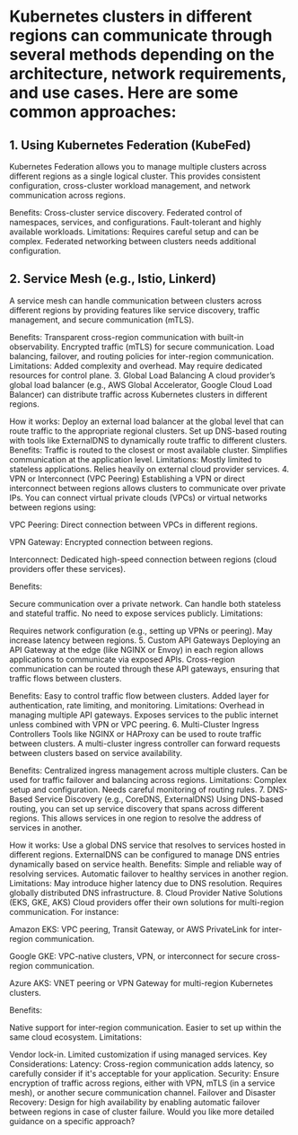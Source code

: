 # Kubernetes clusters in different regions can communicate through several methods depending on the architecture, network requirements, and use cases. Here are some common approaches:

## 1. Using Kubernetes Federation (KubeFed)
Kubernetes Federation allows you to manage multiple clusters across different regions as a single logical cluster. This provides consistent configuration, cross-cluster workload management, and network communication across regions.

Benefits:
Cross-cluster service discovery.
Federated control of namespaces, services, and configurations.
Fault-tolerant and highly available workloads.
Limitations:
Requires careful setup and can be complex.
Federated networking between clusters needs additional configuration.
## 2. Service Mesh (e.g., Istio, Linkerd)
A service mesh can handle communication between clusters across different regions by providing features like service discovery, traffic management, and secure communication (mTLS).

Benefits:
Transparent cross-region communication with built-in observability.
Encrypted traffic (mTLS) for secure communication.
Load balancing, failover, and routing policies for inter-region communication.
Limitations:
Added complexity and overhead.
May require dedicated resources for control plane.
3. Global Load Balancing
A cloud provider’s global load balancer (e.g., AWS Global Accelerator, Google Cloud Load Balancer) can distribute traffic across Kubernetes clusters in different regions.

How it works:
Deploy an external load balancer at the global level that can route traffic to the appropriate regional clusters.
Set up DNS-based routing with tools like ExternalDNS to dynamically route traffic to different clusters.
Benefits:
Traffic is routed to the closest or most available cluster.
Simplifies communication at the application level.
Limitations:
Mostly limited to stateless applications.
Relies heavily on external cloud provider services.
4. VPN or Interconnect (VPC Peering)
Establishing a VPN or direct interconnect between regions allows clusters to communicate over private IPs. You can connect virtual private clouds (VPCs) or virtual networks between regions using:

VPC Peering: Direct connection between VPCs in different regions.

VPN Gateway: Encrypted connection between regions.

Interconnect: Dedicated high-speed connection between regions (cloud providers offer these services).

Benefits:

Secure communication over a private network.
Can handle both stateless and stateful traffic.
No need to expose services publicly.
Limitations:

Requires network configuration (e.g., setting up VPNs or peering).
May increase latency between regions.
5. Custom API Gateways
Deploying an API Gateway at the edge (like NGINX or Envoy) in each region allows applications to communicate via exposed APIs. Cross-region communication can be routed through these API gateways, ensuring that traffic flows between clusters.

Benefits:
Easy to control traffic flow between clusters.
Added layer for authentication, rate limiting, and monitoring.
Limitations:
Overhead in managing multiple API gateways.
Exposes services to the public internet unless combined with VPN or VPC peering.
6. Multi-Cluster Ingress Controllers
Tools like NGINX or HAProxy can be used to route traffic between clusters. A multi-cluster ingress controller can forward requests between clusters based on service availability.

Benefits:
Centralized ingress management across multiple clusters.
Can be used for traffic failover and balancing across regions.
Limitations:
Complex setup and configuration.
Needs careful monitoring of routing rules.
7. DNS-Based Service Discovery (e.g., CoreDNS, ExternalDNS)
Using DNS-based routing, you can set up service discovery that spans across different regions. This allows services in one region to resolve the address of services in another.

How it works:
Use a global DNS service that resolves to services hosted in different regions.
ExternalDNS can be configured to manage DNS entries dynamically based on service health.
Benefits:
Simple and reliable way of resolving services.
Automatic failover to healthy services in another region.
Limitations:
May introduce higher latency due to DNS resolution.
Requires globally distributed DNS infrastructure.
8. Cloud Provider Native Solutions (EKS, GKE, AKS)
Cloud providers offer their own solutions for multi-region communication. For instance:

Amazon EKS: VPC peering, Transit Gateway, or AWS PrivateLink for inter-region communication.

Google GKE: VPC-native clusters, VPN, or interconnect for secure cross-region communication.

Azure AKS: VNET peering or VPN Gateway for multi-region Kubernetes clusters.

Benefits:

Native support for inter-region communication.
Easier to set up within the same cloud ecosystem.
Limitations:

Vendor lock-in.
Limited customization if using managed services.
Key Considerations:
Latency: Cross-region communication adds latency, so carefully consider if it's acceptable for your application.
Security: Ensure encryption of traffic across regions, either with VPN, mTLS (in a service mesh), or another secure communication channel.
Failover and Disaster Recovery: Design for high availability by enabling automatic failover between regions in case of cluster failure.
Would you like more detailed guidance on a specific approach?
